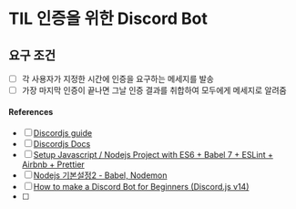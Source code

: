 # TIL 인증을 위한 Discord Bot

## 요구 조건

- [ ] 각 사용자가 지정한 시간에 인증을 요구하는 메세지를 발송
- [ ] 가장 마지막 인증이 끝나면 그날 인증 결과를 취합하여 모두에게 메세지로 알려줌

#### References

- [ ] [Discordjs guide](https://discordjs.guide/#before-you-begin)
- [ ] [Discordjs Docs](https://discord.js.org/docs/packages/builders/1.6.1)
- [ ] [Setup Javascript / Nodejs Project with ES6 + Babel 7 + ESLint + Airbnb + Prettier](https://gist.github.com/vukhanhtruong/670c6b4d1c02a5798cb40a50762c7548)
- [ ] [Nodejs 기본설정2 - Babel, Nodemon](https://shlee0882.tistory.com/231)
- [ ] [How to make a Discord Bot for Beginners (Discord.js v14)](https://youtu.be/KZ3tIGHU314)
- [ ] 

